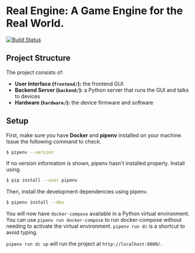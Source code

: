 # Real Engine: A Game Engine for the Real World.

[![Build Status](https://travis-ci.org/RealEngine/Real_Engine.svg?branch=master)](https://travis-ci.org/RealEngine/Real_Engine)

## Project Structure

The project consists of:

- **User Interface (`frontend/`):** the frontend GUI
- **Backend Server (`backend/`):** a Python server that runs the GUI and talks to devices
- **Hardware (`hardware/`):** the device firmware and software

## Setup

First, make sure you have **Docker** and **pipenv** installed on your machine.
Issue the following command to check.

```sh
$ pipenv --version
```

If no version information is shown, pipenv hasn't installed properly. Install
using.

```sh
$ pip install --user pipenv
```

Then, install the development dependencies using pipenv.

```sh
$ pipenv install --dev
```

You will now have `docker-compose` available in a Python virtual environment.
You can use `pipenv run docker-compose` to run docker-compose without needing to
activate the virtual environment. `pipenv run dc` is a shortcut to avoid typing.

`pipenv run dc up` will run the project at `http://localhost:8000/`.
